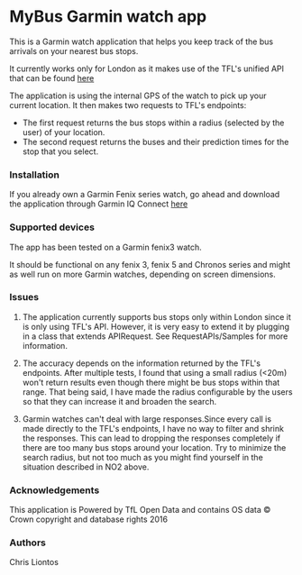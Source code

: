 # MyBus Garmin watch app
This is a Garmin watch application that helps you keep track of the bus arrivals on your nearest bus stops.

It currently works only for London as it makes use of the TFL's unified API that can be found [here](https://api.tfl.gov.uk/)

The application is using the internal GPS of the watch to pick up your current location. It then makes two requests to TFL's endpoints:
* The first request returns the bus stops within a radius (selected by the user) of your location.
* The second request returns the buses and their prediction times for the stop that you select.

### Installation

If you already own a Garmin Fenix series watch, go ahead and download the application through Garmin IQ Connect [here](https://apps.garmin.com/en-US/)

### Supported devices

The app has been tested on a Garmin fenix3 watch.

It should be functional on any fenix 3, fenix 5 and Chronos series and might as well run on more Garmin watches, depending on screen dimensions.

### Issues

1. The application currently supports bus stops only within London since it is only using TFL's API. However, it is very easy to extend it by plugging in a class that extends APIRequest. See RequestAPIs/Samples for more information.

2. The accuracy depends on the information returned by the TFL's endpoints. After multiple tests, I found that using a small radius (<20m) won't return results even though there might be bus stops within that range. That being said, I have made the radius configurable by the users so that they can increase it and broaden the search.

3. Garmin watches can't deal with large responses.Since every call is made directly to the TFL's endpoints, I have no way to filter and shrink the responses. This can lead to dropping the responses completely if there are too many bus stops around your location. Try to minimize the search radius, but not too much as you might find yourself in the situation described in NO2 above.

### Acknowledgements

This application is Powered by TfL Open Data and contains OS data © Crown copyright and database rights 2016

### Authors

Chris Liontos

